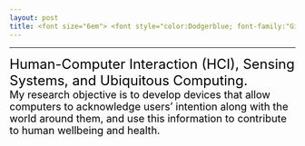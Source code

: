 ```yaml
---
layout: post
title: <font size="6em"> <font style="color:Dodgerblue; font-family:"Gilroy Extra Bold",Gilroy;"> RESEARCH INTEREST </font></font>
---
```

---
<font size="4em" style="color:black;"><font size="5em" style="color:black;">Human-Computer Interaction (HCI), Sensing Systems, and Ubiquitous Computing.<br></font>
My research objective is to develop devices that allow computers to acknowledge users’ intention along with the world around them, and use this information to contribute to human wellbeing and health.  </font>
<!--
Current smart devices and health monitoring devices have a limited understanding of the users (e.g., what the user is doing, how they feel) and have limited interaction (e.g., touch, typing). If they can recognize user's daily activity and emotion, these collected data over time will become a personal health record, which can be used to prevent or monitor diseases. Also, this understanding of the user will enable various interactions (\emph{e.g.}, mood therapy, medication intake notification, overall home care). Therefore, I am aspired to enhance input on computing devices by developing and implementing smart sensing systems for them, to augment human health and wellbeing.

To do this, I will 1) explore methods to deploy bio-signals as input to smart devices through implementing novel sensing techniques (\emph{e.g.} radio frequency (RF) signal, laser) and leveraging machine learning. Then, analyze this information to use them for user recognition (\textit{e.g.}, activity, emotion) and interaction. My former research utilizing wearable electromechanical sensors and bio-signal sensors to solicit information on and around the body would serve as a starting point. I believe this approach has the potential to benefit people ubiquitously since bio-signals from humans mostly have a similar form regardless of skin color or the language they speak. Also, in detecting user status -particularly emotional state- they tell the direct and "true" state of the user unlike other methods (\emph{e.g.}, visual-based facial expression data, voice) can be faked. Furthermore, I would like to 2) unlock methods to push the limit of single sensors and deploy ultra-sparse sensors. This will enable devices to become truly ubiquitous without the ubiquity of sensors, which can be applied to various uses such as recognizing people's everyday activity in a broad range, and community health sensing.
-->
